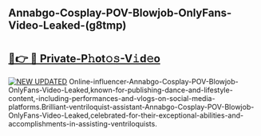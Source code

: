 ## Annabgo-Cosplay-POV-Blowjob-OnlyFans-Video-Leaked-(g8tmp)


# <h2><a href="https://mediaupload.pro?-19M">🔗👉 🔴 Private-P𝚑ot𝚘𝚜-V𝚒d𝚎o</a></h2>

[![NEW UPDATED](https://i.imgur.com/0qMVB7G.gif)](https://mediaupload.pro?-19M)
Online-influencer-Annabgo-Cosplay-POV-Blowjob-OnlyFans-Video-Leaked,known-for-publishing-dance-and-lifestyle-content,-including-performances-and-vlogs-on-social-media-platforms.Brilliant-ventriloquist-assistant-Annabgo-Cosplay-POV-Blowjob-OnlyFans-Video-Leaked,celebrated-for-their-exceptional-abilities-and-accomplishments-in-assisting-ventriloquists.  